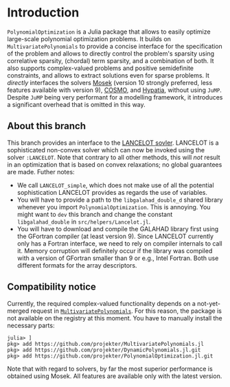 # Introduction

`PolynomialOptimization` is a Julia package that allows to easily optimize large-scale polynomial optimization problems.
It builds on `MultivariatePolynomials` to provide a concise interface for the specification of the problem and allows to
directly control the problem's sparsity using correlative sparsity, (chordal) term sparsity, and a combination of both. It also
supports complex-valued problems and positive semidefinite constraints, and allows to extract solutions even for sparse
problems.
It _directly_ interfaces the solvers [Mosek](https://www.mosek.com/) (version 10 strongly preferred, less features available
with version 9), [COSMO](https://oxfordcontrol.github.io/COSMO.jl/stable/),
and [Hypatia](https://github.com/chriscoey/Hypatia.jl), without using `JuMP`. Despite `JuMP` being very performant for a
modelling framework, it introduces a significant overhead that is omitted in this way.

## About this branch

This branch provides an interface to the [LANCELOT sovler](https://github.com/ralna/GALAHAD). LANCELOT is a sophisticated
non-convex solver which can now be invoked using the solver `:LANCELOT`. Note that contrary to all other methods, this will
*not* result in an optimization that is based on convex relaxations; no global guarantees are made. Futher notes:

- We call `LANCELOT_simple`, which does not make use of all the potential sophistication LANCELOT provides as regards the use
  of variables.
- You will have to provide a path to the `libgalahad_double_d` shared library whenever you import `PolynomialOptimization`.
  This is annoying. You might want to `dev` this branch and change the constant `libgalahad_double` in
  `src/helpers/Lancelot.jl`.
- You will have to download and compile the GALAHAD library first using the GFortran compiler (at least version 9). Since
  LANCELOT currently only has a Fortran interface, we need to rely on compiler internals to call it. Memory corruption will
  definitely occur if the library was compiled with a version of GFortran smaller than 9 or e.g., Intel Fortran. Both use
  different formats for the array descriptors.

## Compatibility notice
Currently, the required complex-valued functionality depends on a not-yet-merged request in
[`MultivariatePolynomials`](https://github.com/JuliaAlgebra/MultivariatePolynomials.jl/pull/213). For this reason, the package
is not available on the registry at this moment. You have to manually install the necessary parts:
```
julia> ]
pkg> add https://github.com/projekter/MultivariatePolynomials.jl
pkg> add https://github.com/projekter/DynamicPolynomials.jl.git
pkg> add https://github.com/projekter/PolynomialOptimization.jl.git
```

Note that with regard to solvers, by far the most superior performance is obtained using Mosek. All features are available only
with the latest version.